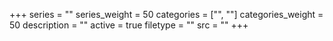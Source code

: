 +++
series = ""
series_weight = 50
categories = ["", ""]
categories_weight = 50
description = ""
active = true
filetype = ""
src = ""
+++
